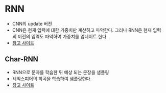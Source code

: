 # RNN

+ CNN의 update 버전
+ CNN은 현재 입력에 대한 가중치만 계산하고 파악한다. 그러나 RNN은 현재 입력 외 이전의 입력도 파악하여 가중치를 업데이트 한다.
+ [참고 사이트](<http://blog.naver.com/PostView.nhn?blogId=infoefficien&logNo=221189352667&parentCategoryNo=&categoryNo=617&viewDate=&isShowPopularPosts=false&from=postView>)





## Char-RNN

+ RNN으로 문자를 학습한 뒤 예상 되는 문장을 샘플링
+ 셰익스피어의 희곡을 학습하여 샘플링한다.
+ [참고 사이트](<http://solarisailab.com/archives/2487>)
